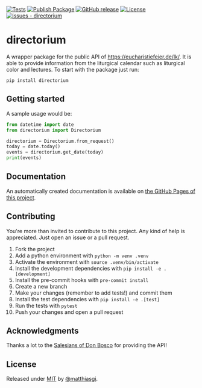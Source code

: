 [![Tests](https://github.com/matthiasgi/directorium/workflows/Testing%20code/badge.svg)](https://github.com/matthiasgi/directorium/actions?query=workflow:"Testing+code")
[![Publish Package](https://github.com/matthiasgi/directorium/workflows/Upload%20Python%20Package/badge.svg)](https://github.com/matthiasgi/directorium/actions?query=workflow:"Upload+Python+Package")
[![GitHub release](https://img.shields.io/github/release/matthiasgi/directorium?include_prereleases=&sort=semver&color=blue)](https://github.com/matthiasgi/directorium/releases/)
[![License](https://img.shields.io/badge/License-MIT-blue)](#license)
[![issues - directorium](https://img.shields.io/github/issues/matthiasgi/directorium)](https://github.com/matthiasgi/directorium/issues)

# directorium

A wrapper package for the public API of https://eucharistiefeier.de/lk/. It is able to provide information from the liturgical calendar such as liturgical color and lectures. To start with the package just run:
```shell
pip install directorium
```

## Getting started

A sample usage would be:
```python
from datetime import date
from directorium import Directorium

directorium = Directorium.from_request()
today = date.today()
events = directorium.get_date(today)
print(events)
```

## Documentation

An automatically created documentation is available on [the GitHub Pages of this project](https://matthiasgi.github.io/directorium/).

## Contributing
You're more than invited to contribute to this project. Any kind of help is appreciated. Just open an issue or a pull request.

1. Fork the project
2. Add a python environment with `python -m venv .venv`
3. Activate the environment with `source .venv/bin/activate`
4. Install the development dependencies with `pip install -e .[development]`
5. Install the pre-commit hooks with `pre-commit install`
6. Create a new branch
7. Make your changes (remember to add tests!) and commit them
8. Install the test dependencies with `pip install -e .[test]`
9. Run the tests with `pytest`
10. Push your changes and open a pull request

## Acknowledgments
Thanks a lot to the [Salesians of Don Bosco](https://www.donbosco.de/) for providing the API!

## License

Released under [MIT](/LICENSE) by [@matthiasgi](https://github.com/matthiasgi).
